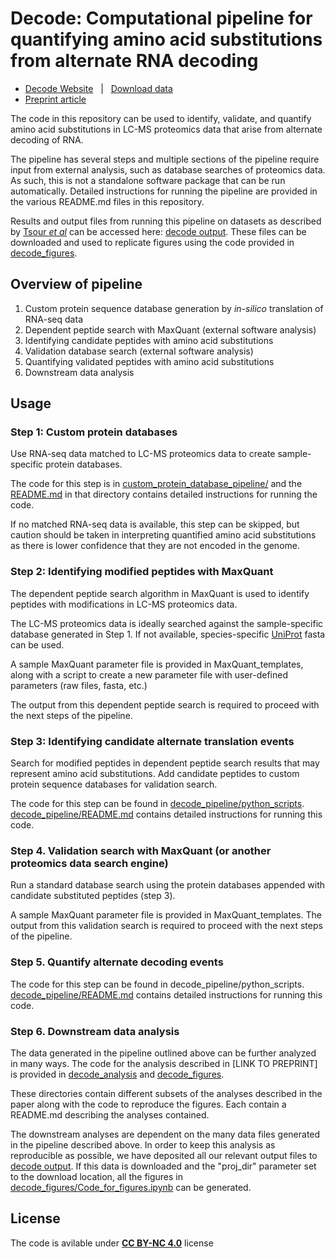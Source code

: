 # Decode: Computational pipeline for quantifying amino acid substitutions from alternate RNA decoding



* [Decode Website](https://decode.slavovlab.net) &nbsp; | &nbsp; [Download data](https://decode.slavovlab.net/mass-spec/data)
* [Preprint article](https://doi.org/10.1101/2024.08.26.609665)


The code in this repository can be used to identify, validate, and quantify amino acid substitutions in LC-MS proteomics data that arise from alternate decoding of RNA.

The pipeline has several steps and multiple sections of the pipeline require input from external analysis, such as database searches of proteomics data. As such, this is not a standalone software package that can be run automatically. Detailed instructions for running the pipeline are provided in the various README.md files in this repository.

Results and output files from running this pipeline on datasets as described by [Tsour *et al*](https://doi.org/10.1101/2024.08.26.609665) can be accessed here: [decode output](https://drive.google.com/open?id=15YoTBTZh4MdtAqHbibkYieEqyLyFi5hb&usp=drive_fs). These files can be downloaded and used to replicate figures using the code provided in [decode_figures](https://github.com/SlavovLab/decode/tree/main/decode_figures).

## Overview of pipeline
1. Custom protein sequence database generation by *in-silico* translation of RNA-seq data
2. Dependent peptide search with MaxQuant (external software analysis)
3. Identifying candidate peptides with amino acid substitutions
4. Validation database search (external software analysis)
5. Quantifying validated peptides with amino acid substitutions
6. Downstream data analysis

## Usage
### Step 1: Custom protein databases
Use RNA-seq data matched to LC-MS proteomics data to create sample-specific protein databases.

The code for this step is in [custom_protein_database_pipeline/](custom_protein_database_pipeline) and the [README.md](custom_protein_database_pipeline/README.md) in that directory contains detailed instructions for running the code.

If no matched RNA-seq data is available, this step can be skipped, but caution should be taken in interpreting quantified amino acid substitutions as there is lower confidence that they are not encoded in the genome.

### Step 2: Identifying modified peptides with MaxQuant
The dependent peptide search algorithm in MaxQuant is used to identify peptides with modifications in LC-MS proteomics data.

The LC-MS proteomics data is ideally searched against the sample-specific database generated in Step 1. If not available, species-specific [UniProt](https://www.uniprot.org/) fasta can be used.

A sample MaxQuant parameter file is provided in MaxQuant_templates, along with a script to create a new parameter file with user-defined parameters (raw files, fasta, etc.)

The output from this dependent peptide search is required to proceed with the next steps of the pipeline.

### Step 3: Identifying candidate alternate translation events
Search for modified peptides in dependent peptide search results that may represent amino acid substitutions. Add candidate peptides to custom protein sequence databases for validation search.

The code for this step can be found in [decode_pipeline/python_scripts](decode_pipeline/python_scripts). [decode_pipeline/README.md](decode_pipeline/README.md) contains detailed instructions for running this code.

### Step 4. Validation search with MaxQuant (or another proteomics data search engine)
Run a standard database search using the protein databases appended with candidate substituted peptides (step 3).

A sample MaxQuant parameter file is provided in MaxQuant_templates. The output from this validation search is required to proceed with the next steps of the pipeline.

### Step 5. Quantify alternate decoding events
The code for this step can be found in decode_pipeline/python_scripts. [decode_pipeline/README.md](decode_pipeline/README.md) contains detailed instructions for running this code.

### Step 6. Downstream data analysis
The data generated in the pipeline outlined above can be further analyzed in many ways. The code for the analysis described in [LINK TO PREPRINT] is provided in [decode_analysis](decode_analysis) and [decode_figures](decode_figures).

These directories contain different subsets of the analyses described in the paper along with the code to reproduce the figures. Each contain a README.md describing the analyses contained.

The downstream analyses are dependent on the many data files generated in the pipeline described above. In order to keep this analysis as reproducible as possible, we have deposited all our relevant output files to [decode output](https://drive.google.com/open?id=15YoTBTZh4MdtAqHbibkYieEqyLyFi5hb&usp=drive_fs). If this data is downloaded and the "proj_dir" parameter set to the download location, all the figures in [decode_figures/Code_for_figures.ipynb](decode_figures/Code_for_figures.ipynb) can be generated.

## License
The code is avilable under **[CC BY-NC 4.0](https://creativecommons.org/licenses/by-nc/4.0/)** license 
